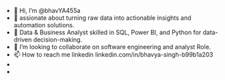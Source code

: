 - 👋 Hi, I’m @bhavYA455a
- 👀 assionate about turning raw data into actionable insights and automation solutions.
- 🌱 Data & Business Analyst skilled in SQL, Power BI, and Python for data-driven decision-making.
- 💞️ I’m looking to collaborate on software engineering and analyst Role.
- 📫 How to reach me linkedin linkedin.com/in/bhavya-singh-b99b1a203
- 
- 

<!---
bhavYA455a/bhavYA455a is a ✨ special ✨ repository because its `README.md` (this file) appears on your GitHub profile.
You can click the Preview link to take a look at your changes.
--->
